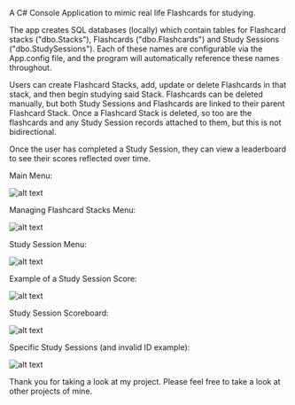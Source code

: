 
A C# Console Application to mimic real life Flashcards for studying.

The app creates SQL databases (locally) which contain tables for 
Flashcard stacks ("dbo.Stacks"), Flashcards ("dbo.Flashcards") 
and Study Sessions ("dbo.StudySessions").
Each of these names are configurable via the App.config file,
and the program will automatically reference these names throughout.

Users can create Flashcard Stacks, add, update or delete Flashcards
in that stack, and then begin studying said Stack. Flashcards can be 
deleted manually, but both Study Sessions and Flashcards are linked
to their parent Flashcard Stack. Once a Flashcard Stack is deleted,
so too are the flashcards and any Study Session records attached to them,
but this is not bidirectional.

Once the user has completed a Study Session, they can view a leaderboard to
see their scores reflected over time.

Main Menu:

![alt text](https://github.com/geicoandsonic/CodeReviews.Console.Flashcards/blob/main/FlashcardsMainMenu.PNG)

Managing Flashcard Stacks Menu:

![alt text](https://github.com/geicoandsonic/CodeReviews.Console.Flashcards/blob/main/ManageFlashcardStacks.PNG)

Study Session Menu: 

![alt text](https://github.com/geicoandsonic/CodeReviews.Console.Flashcards/blob/main/StudySession.PNG)

Example of a Study Session Score: 

![alt text](https://github.com/geicoandsonic/CodeReviews.Console.Flashcards/blob/main/StudySessionScore.PNG)

Study Session Scoreboard:

![alt text](https://github.com/geicoandsonic/CodeReviews.Console.Flashcards/blob/main/StudySessionScoreboard.PNG)

Specific Study Sessions (and invalid ID example):

![alt text](https://github.com/geicoandsonic/CodeReviews.Console.Flashcards/blob/main/ValidVsInvalidID.PNG)

Thank you for taking a look at my project. Please feel free to take a look at other projects of mine.
